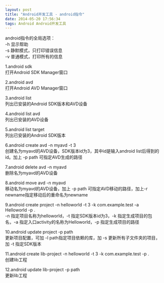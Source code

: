 ```yaml
---
layout: post
title: "Android开发工具 - android指令"
date: 2014-05-20 17:56:34
tags: Android Android开发工具
---
```


android指令的全局选项：  
-h 显示帮助  
-s 静默模式，只打印错误信息  
-v 普通模式，打印所有的信息  

1.android sdk  
打开Android SDK Manager窗口  

2.android avd  
打开Android AVD Manager窗口  

3.android list   
列出已安装的Android SDK版本和AVD设备  

4.android list avd   
列出已安装的AVD设备  

5.android list target   
列出已安装的Android SDK版本  

6.android create avd -n myavd -t 3   
创建名为myavd的AVD设备，SDK版本id为3，其中id是输入android list后得到的id。加上 -p path 可指定AVD生成的路径  

7.android delete avd -n myavd   
删除名为myavd的AVD设备  

8.android move avd -n myavd   
移动名为myavd的AVD设备，加上 -p path 可指定AVD移动的路径，加上-r newname指定移动后的重命名为newname  

9.android create project -n helloworld -t 3 -k com.example.test -a Helloworld -p .  
-n 指定项目名称为helloworld，-t 指定SDK版本id为3，-k 指定生成项目的包名，-a 指定入口activity的名称为Helloworld，-p 指定生成项目的路径  

10.android update project -p path  
更新项目配置，可加 -l path指定项目依赖的库，加 -s 更新所有子文件夹的项目，加 -t 指定SDK版本  

11.android create lib-project -n helloworld -t 3 -k com.example.test -p .  
创建lib工程  

12.android update lib-project -p path  
更新lib工程